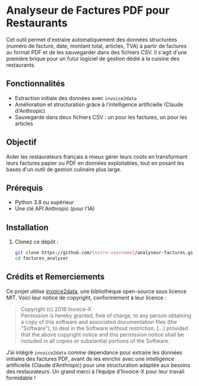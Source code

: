 # Analyseur de Factures PDF pour Restaurants

Cet outil permet d'extraire automatiquement des données structurées (numéro de facture, date, montant total, articles, TVA) à partir de factures au format PDF et de les sauvegarder dans des fichiers CSV. Il s'agit d'une première brique pour un futur logiciel de gestion dédié à la cuisine des restaurants.

## Fonctionnalités
- Extraction initiale des données avec `invoice2data`
- Amélioration et structuration grâce à l'intelligence artificielle (Claude d'Anthropic)
- Sauvegarde dans deux fichiers CSV : un pour les factures, un pour les articles

## Objectif
Aider les restaurateurs français à mieux gérer leurs coûts en transformant leurs factures papier ou PDF en données exploitables, tout en posant les bases d'un outil de gestion culinaire plus large.

## Prérequis
- Python 3.8 ou supérieur
- Une clé API Anthropic (pour l'IA)

## Installation
1. Clonez ce dépôt :
   ```bash
   git clone https://github.com/[votre-username]/analyseur-factures.git
   cd factures_analyzer
## Crédits et Remerciements
Ce projet utilise [invoice2data](https://github.com/invoice-x/invoice2data), une bibliothèque open-source sous licence MIT. Voici leur notice de copyright, conformément à leur licence :

> Copyright (c) 2016 Invoice-X  
> Permission is hereby granted, free of charge, to any person obtaining a copy of this software and associated documentation files (the "Software"), to deal in the Software without restriction, [...] provided that the above copyright notice and this permission notice shall be included in all copies or substantial portions of the Software.

J’ai intégré `invoice2data` comme dépendance pour extraire les données initiales des factures PDF, avant de les enrichir avec une intelligence artificielle (Claude d’Anthropic) pour une structuration adaptée aux besoins des restaurateurs. Un grand merci à l’équipe d’Invoice-X pour leur travail formidable !